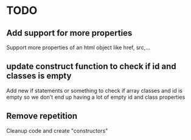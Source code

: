 # TODO
## Add support for more properties
Support more properties of an html object like href, src,...
## update construct function to check if id and classes is empty
Add new if statements or something to check if array classes and id is empty so we don't end up having a lot of empty id and class properties
## Remove repetition
Cleanup code and create "constructors"
